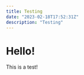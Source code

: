 ```yaml
---
title: Testing
date: "2023-02-18T17:52:31Z"
description: "Testing"
---
```


# Hello!

This is a test!